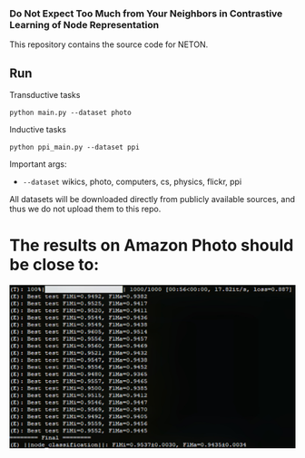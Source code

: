 ### Do Not Expect Too Much from Your Neighbors in Contrastive Learning of Node Representation

This repository contains the source code for NETON. 

## Run

Transductive tasks
```shell
python main.py --dataset photo 
```

Inductive tasks
```shell
python ppi_main.py --dataset ppi
```

Important args:
* `--dataset` wikics, photo, computers, cs, physics, flickr, ppi

All datasets will be downloaded directly from publicly available sources, and thus we do not upload them to this repo.

# The results on Amazon Photo should be close to:

<img width="600" src="https://github.com/sunisfighting/NETON/blob/main/example_photo.jpg"/>

